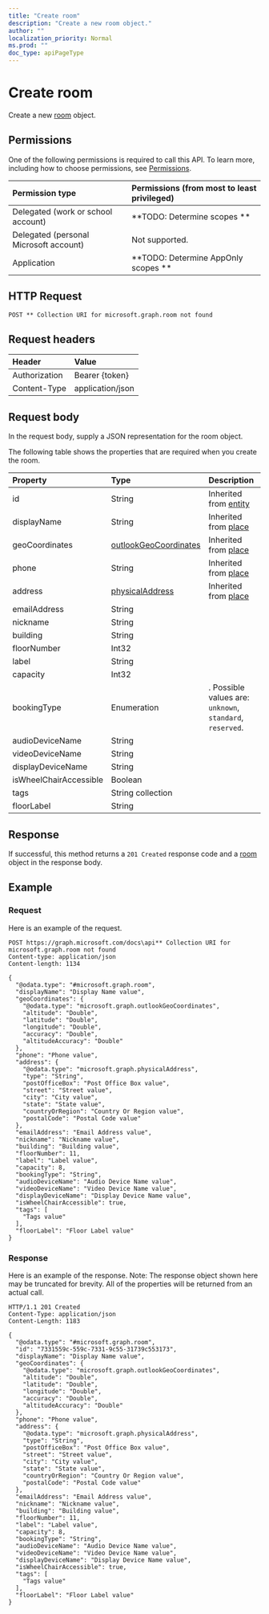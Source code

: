 ```yaml
---
title: "Create room"
description: "Create a new room object."
author: ""
localization_priority: Normal
ms.prod: ""
doc_type: apiPageType
---
```


# Create room

Create a new [room](../resources/room.md) object.

## Permissions
One of the following permissions is required to call this API. To learn more, including how to choose permissions, see [Permissions](/concepts/permissions-reference.md).

|Permission type|Permissions (from most to least privileged)|
|:---|:---|
|Delegated (work or school account)|**TODO: Determine scopes **|
|Delegated (personal Microsoft account)|Not supported.|
|Application|**TODO: Determine AppOnly scopes **|

## HTTP Request
<!-- {
  "blockType": "ignored"
}
-->
``` http
POST ** Collection URI for microsoft.graph.room not found
```

## Request headers
|Header|Value|
|:---|:---|
|Authorization|Bearer {token}|
|Content-Type|application/json|

## Request body
In the request body, supply a JSON representation for the room object.

The following table shows the properties that are required when you create the room.

|Property|Type|Description|
|:---|:---|:---|
|id|String| Inherited from [entity](../resources/entity.md)|
|displayName|String| Inherited from [place](../resources/place.md)|
|geoCoordinates|[outlookGeoCoordinates](../resources/outlookGeoCoordinates.md)| Inherited from [place](../resources/place.md)|
|phone|String| Inherited from [place](../resources/place.md)|
|address|[physicalAddress](../resources/physicalAddress.md)| Inherited from [place](../resources/place.md)|
|emailAddress|String||
|nickname|String||
|building|String||
|floorNumber|Int32||
|label|String||
|capacity|Int32||
|bookingType|Enumeration|. Possible values are: `unknown`, `standard`, `reserved`.|
|audioDeviceName|String||
|videoDeviceName|String||
|displayDeviceName|String||
|isWheelChairAccessible|Boolean||
|tags|String collection||
|floorLabel|String||



## Response
If successful, this method returns a `201 Created` response code and a [room](../resources/room.md) object in the response body.

## Example

### Request
Here is an example of the request.
<!-- {
  "blockType": "request",
  "name": "create_room_from_"
}
-->
``` http
POST https://graph.microsoft.com/docs\api** Collection URI for microsoft.graph.room not found
Content-type: application/json
Content-length: 1134

{
  "@odata.type": "#microsoft.graph.room",
  "displayName": "Display Name value",
  "geoCoordinates": {
    "@odata.type": "microsoft.graph.outlookGeoCoordinates",
    "altitude": "Double",
    "latitude": "Double",
    "longitude": "Double",
    "accuracy": "Double",
    "altitudeAccuracy": "Double"
  },
  "phone": "Phone value",
  "address": {
    "@odata.type": "microsoft.graph.physicalAddress",
    "type": "String",
    "postOfficeBox": "Post Office Box value",
    "street": "Street value",
    "city": "City value",
    "state": "State value",
    "countryOrRegion": "Country Or Region value",
    "postalCode": "Postal Code value"
  },
  "emailAddress": "Email Address value",
  "nickname": "Nickname value",
  "building": "Building value",
  "floorNumber": 11,
  "label": "Label value",
  "capacity": 8,
  "bookingType": "String",
  "audioDeviceName": "Audio Device Name value",
  "videoDeviceName": "Video Device Name value",
  "displayDeviceName": "Display Device Name value",
  "isWheelChairAccessible": true,
  "tags": [
    "Tags value"
  ],
  "floorLabel": "Floor Label value"
}
```

### Response
Here is an example of the response. Note: The response object shown here may be truncated for brevity. All of the properties will be returned from an actual call.
<!-- {
  "blockType": "response",
  "truncated": true,
  "@odata.type": "microsoft.graph.room"
}
-->
``` http
HTTP/1.1 201 Created
Content-Type: application/json
Content-Length: 1183

{
  "@odata.type": "#microsoft.graph.room",
  "id": "7331559c-559c-7331-9c55-31739c553173",
  "displayName": "Display Name value",
  "geoCoordinates": {
    "@odata.type": "microsoft.graph.outlookGeoCoordinates",
    "altitude": "Double",
    "latitude": "Double",
    "longitude": "Double",
    "accuracy": "Double",
    "altitudeAccuracy": "Double"
  },
  "phone": "Phone value",
  "address": {
    "@odata.type": "microsoft.graph.physicalAddress",
    "type": "String",
    "postOfficeBox": "Post Office Box value",
    "street": "Street value",
    "city": "City value",
    "state": "State value",
    "countryOrRegion": "Country Or Region value",
    "postalCode": "Postal Code value"
  },
  "emailAddress": "Email Address value",
  "nickname": "Nickname value",
  "building": "Building value",
  "floorNumber": 11,
  "label": "Label value",
  "capacity": 8,
  "bookingType": "String",
  "audioDeviceName": "Audio Device Name value",
  "videoDeviceName": "Video Device Name value",
  "displayDeviceName": "Display Device Name value",
  "isWheelChairAccessible": true,
  "tags": [
    "Tags value"
  ],
  "floorLabel": "Floor Label value"
}
```

